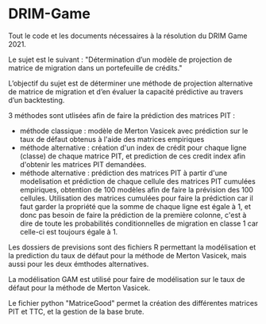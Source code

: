 # DRIM-Game
Tout le code et les documents nécessaires à la résolution du DRIM Game 2021.
 
Le sujet est le suivant : "Détermination d’un modèle de projection de matrice de migration dans un portefeuille de crédits."

L’objectif du sujet est de déterminer une méthode de projection alternative de matrice de migration et d’en évaluer la capacité prédictive au travers d’un backtesting.

3 méthodes sont utlisées afin de faire la prédiction des matrices PIT : 
 - méthode classique : modèle de Merton Vasicek avec prédiction sur le taux de défaut obtenus à l'aide des matrices empiriques
 - méthode alternative : création d'un index de crédit pour chaque ligne (classe) de chaque matrice PIT, et prediction de ces credit index afin d'obtenir les matrices PIT demandées.
 - méthode alternative : prédiction des matrices PIT à partir d'une modelisation et prédiction de chaque cellule des matrices PIT cumulées empiriques, obtention de 100 modèles afin de faire la prévision des 100 cellules. Utilisation des matrices cumulées pour faire la prédiction car il faut garder la propriété que la somme de chaque ligne est égale à 1, et donc pas besoin de faire la prédiction de la première colonne, c'est à dire de toute les probabilités conditionnelles de migration en classe 1 car celle-ci est toujours égale à 1.

Les dossiers de previsions sont des fichiers R permettant la modélisation et la prediction du taux de défaut pour la méthode de Merton Vasicek, mais aussi pour les deux émthodes alternatives.

La modélisation GAM est utilisé pour faire de modélisation sur le taux de défaut pour la méthode de Merton Vasicek.

Le fichier python "MatriceGood" permet la création des différentes matrices PIT et TTC, et la gestion de la base brute.
